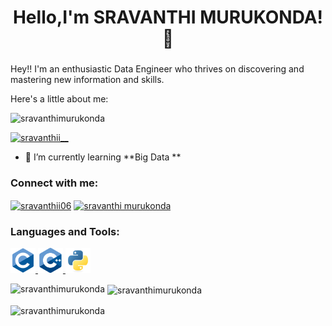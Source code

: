 <h1 align="center"> Hello,I'm SRAVANTHI MURUKONDA! 👋  </h1>

<h3 align="center"> </h3>

Hey!! I'm an enthusiastic Data Engineer who thrives on discovering and mastering new information and skills.

Here's a little about me:


<p align="left"> <img src="https://komarev.com/ghpvc/?username=sravanthimurukonda&label=Profile%20views&color=0e75b6&style=flat" alt="sravanthimurukonda" /> </p>

<p align="left"> <a href="https://twitter.com/sravanthii__" target="blank"><img src="https://img.shields.io/twitter/follow/sravanthii__?logo=twitter&style=for-the-badge" alt="sravanthii__" /></a> </p>

- 🌱 I’m currently learning **Big Data **

<h3 align="left">Connect with me:</h3>
<p align="left">
<a href="https://twitter.com/sravanthii__" target="blank"><img align="center" src="https://raw.githubusercontent.com/rahuldkjain/github-profile-readme-generator/master/src/images/icons/Social/twitter.svg" alt="sravanthii06" height="30" width="40" /></a>
<a href="https://linkedin.com/in/sravanthi murukonda" target="blank"><img align="center" src="https://raw.githubusercontent.com/rahuldkjain/github-profile-readme-generator/master/src/images/icons/Social/linked-in-alt.svg" alt="sravanthi murukonda" height="30" width="40" /></a>
</p>

<h3 align="left">Languages and Tools:</h3>
<p align="left"> <a href="https://www.cprogramming.com/" target="_blank" rel="noreferrer"> <img src="https://raw.githubusercontent.com/devicons/devicon/master/icons/c/c-original.svg" alt="c" width="40" height="40"/> </a> <a href="https://www.w3schools.com/cpp/" target="_blank" rel="noreferrer"> <img src="https://raw.githubusercontent.com/devicons/devicon/master/icons/cplusplus/cplusplus-original.svg" alt="cplusplus" width="40" height="40"/> </a> <a href="https://www.python.org" target="_blank" rel="noreferrer"> <img src="https://raw.githubusercontent.com/devicons/devicon/master/icons/python/python-original.svg" alt="python" width="40" height="40"/> </a> </p>

<p><img align="left" src="https://github-readme-stats.vercel.app/api/top-langs?username=sravanthimurukonda&show_icons=true&locale=en&layout=compact" alt="sravanthimurukonda" /></p>

<p>&nbsp;<img align="center" src="https://github-readme-stats.vercel.app/api?username=sravanthimurukonda&show_icons=true&locale=en" alt="sravanthimurukonda" /></p>

<p><img align="center" src="https://github-readme-streak-stats.herokuapp.com/?user=sravanthimurukonda&" alt="sravanthimurukonda" /></p>
